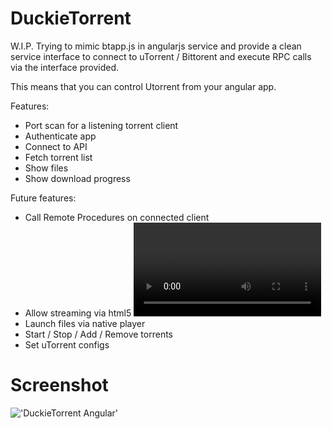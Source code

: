 DuckieTorrent
=============

W.I.P. Trying to mimic btapp.js in angularjs service and provide a clean service interface to connect to uTorrent / Bittorent and execute RPC calls via the
interface provided.

This means that you can control Utorrent from your angular app.

Features:
* Port scan for a listening torrent client
* Authenticate app
* Connect to API
* Fetch torrent list
* Show files
* Show download progress

Future features:
* Call Remote Procedures on connected client
* Allow streaming via html5 <video>
* Launch files via native player
* Start / Stop / Add / Remove torrents
* Set uTorrent configs


Screenshot
==========
!['DuckieTorrent Angular'](http://i.imgur.com/BZ7Hfhd.png)
